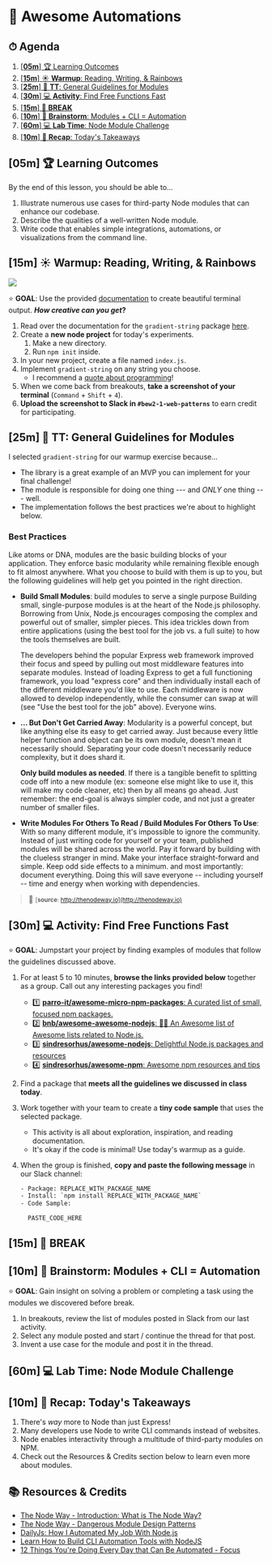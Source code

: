 <!-- Run this slideshow via the following command: reveal-md README.md -w -->
<!-- .slide: data-background="./../Slides/images/header.svg" data-background-repeat="none" data-background-size="40% 40%" data-background-position="center 10%" class="header" -->
# 🤖 Awesome Automations

<!-- > -->

<!-- omit in toc -->
## ⏱ Agenda

1. [[**05m**] 🏆 Learning Outcomes](#%5B%2a%2a05m%2a%2a%5D-%F0%9F%8F%86-learning-outcomes)
1. [[**15m**] ☀️ **Warmup**: Reading, Writing, & Rainbows](#%5B%2a%2a15m%2a%2a%5D-%E2%98%80%EF%B8%8F-%2a%2awarmup%2a%2a%3A-reading%2C-writing%2C-%26-rainbows)
1. [[**25m**] 💬 **TT**: General Guidelines for Modules](#%5B%2a%2a25m%2a%2a%5D-%F0%9F%92%AC-%2a%2att%2a%2a%3A-general-guidelines-for-modules)
1. [[**30m**] 💻 **Activity**: Find Free Functions Fast](#%5B%2a%2a30m%2a%2a%5D-%F0%9F%92%BB-%2a%2aactivity%2a%2a%3A-find-free-functions-fast)
1. [[**15m**] 🌴 **BREAK**](#%5B%2a%2a15m%2a%2a%5D-%F0%9F%8C%B4-%2a%2abreak%2a%2a)
1. [[**10m**] 🤔 **Brainstorm**: Modules + CLI = Automation](#%5B%2a%2a10m%2a%2a%5D-%F0%9F%A4%94-%2a%2abrainstorm%2a%2a%3A-modules-%2B-cli-%3D-automation)
1. [[**60m**] 💻 **Lab Time**: Node Module Challenge](#%5B%2a%2a60m%2a%2a%5D-%F0%9F%92%BB-%2a%2alab-time%2a%2a%3A-node-module-challenge)
1. [[**10m**] 🔄 **Recap**: Today's Takeaways](#%5B%2a%2a10m%2a%2a%5D-%F0%9F%94%84-%2a%2arecap%2a%2a%3A-today%27s-takeaways)

<!-- > -->

## [**05m**] 🏆 Learning Outcomes

By the end of this lesson, you should be able to...

1. Illustrate numerous use cases for third-party Node modules that can enhance our codebase.
1. Describe the qualities of a well-written Node module.
1. Write code that enables simple integrations, automations, or visualizations from the command line.

<!-- > -->

## [**15m**] ☀️ **Warmup**: Reading, Writing, & Rainbows

<img src="https://camo.githubusercontent.com/7992a33018c650837a1089c505eb0c2e8178df9478bc77fd2d61f80bf0de2443/687474703a2f2f6269742e6c792f6772616469656e742d737472696e672d70726576696577">

⭐️ **GOAL**: Use the provided [documentation](https://github.com/bokub/gradient-string) to create beautiful terminal output. **_How creative can you get_?**

1. Read over the documentation for the `gradient-string` package [here](https://github.com/bokub/gradient-string).
1. Create a **new node project** for today's experiments.
   1. Make a new directory.
   1. Run `npm init` inside.
1. In your new project, create a file named `index.js`.
1. Implement `gradient-string` on any string you choose.
   - I recommend a [quote about programming](https://droxey.com/docs/#/meta/quotes-programming)!
1. When we come back from breakouts, **take a screenshot of your terminal** (`Command` + `Shift` + `4`).
1. **Upload the screenshot to Slack in `#bew2-1-web-patterns`** to earn credit for participating.

<!-- > -->

## [**25m**] 💬 **TT**: General Guidelines for Modules

I selected `gradient-string` for our warmup exercise because...

- The library is a great example of an MVP you can implement for your final challenge!
- The module is responsible for doing one thing --- and _ONLY_ one thing --- well.
- The implementation follows the best practices we're about to highlight below.

### Best Practices

Like atoms or DNA, modules are the basic building blocks of your application. They enforce basic modularity while remaining flexible enough to fit almost anywhere. What you choose to build with them is up to you, but the following guidelines will help get you pointed in the right direction.

- **Build Small Modules**: build modules to serve a single purpose Building small, single-purpose modules is at the heart of the Node.js philosophy. Borrowing from Unix, Node.js encourages composing the complex and powerful out of smaller, simpler pieces. This idea trickles down from entire applications (using the best tool for the job vs. a full suite) to how the tools themselves are built.

  The developers behind the popular Express web framework improved their focus and speed by pulling out most middleware features into separate modules. Instead of loading Express to get a full functioning framework, you load "express core" and then individually install each of the different middleware you'd like to use. Each middleware is now allowed to develop independently, while the consumer can swap at will (see "Use the best tool for the job" above). Everyone wins.

- **... But Don't Get Carried Away**: Modularity is a powerful concept, but like anything else its easy to get carried away. Just because every little helper function and object can be its own module, doesn't mean it necessarily should. Separating your code doesn't necessarily reduce complexity, but it does shard it.

  **Only build modules as needed**. If there is a tangible benefit to splitting code off into a new module (ex: someone else might like to use it, this will make my code cleaner, etc) then by all means go ahead. Just remember: the end-goal is always simpler code, and not just a greater number of smaller files.

- **Write Modules For Others To Read / Build Modules For Others To Use**: With so many different module, it's impossible to ignore the community. Instead of just writing code for yourself or your team, published modules will be shared across the world. Pay it forward by building with the clueless stranger in mind. Make your interface straight-forward and simple. Keep odd side effects to a minimum. and most importantly: document everything. Doing this will save everyone -- including yourself -- time and energy when working with dependencies.

> 🔗 <small>[**source**: http://thenodeway.io](http://thenodeway.io) </small>

<!-- > -->

## [**30m**] 💻 **Activity**: Find Free Functions Fast

⭐️ **GOAL**: Jumpstart your project by finding examples of modules that follow the guidelines discussed above.

1. For at least 5 to 10 minutes, **browse the links provided below** together as a group. Call out any interesting packages you find!
     - 1️⃣ [**parro-it/awesome-micro-npm-packages**: A curated list of small, focused npm packages.](https://github.com/parro-it/awesome-micro-npm-packages)
     - 2️⃣ [**bnb/awesome-awesome-nodejs**: 🐢🚀 An Awesome list of Awesome lists related to Node.js.](https://github.com/bnb/awesome-awesome-nodejs)
     - 3️⃣ [**sindresorhus/awesome-nodejs**: Delightful Node.js packages and resources](https://github.com/sindresorhus/awesome-nodejs)
     - 4️⃣ [**sindresorhus/awesome-npm**: Awesome npm resources and tips](https://github.com/sindresorhus/awesome-npm)
1. Find a package that **meets all the guidelines we discussed in class today**.
1. Work together with your team to create a **tiny code sample** that uses the selected package.
    - This activity is all about exploration, inspiration, and reading documentation.
    - It's okay if the code is minimal!  Use today's warmup as a guide.
1. When the group is finished, **copy and paste the following message** in our Slack channel:

    ```txt
    - Package: REPLACE_WITH_PACKAGE_NAME
    - Install: `npm install REPLACE_WITH_PACKAGE_NAME`
    - Code Sample:

      PASTE_CODE_HERE
    ```

<!-- > -->

## [**15m**] 🌴 **BREAK**

<!-- > -->

## [**10m**] 🤔 **Brainstorm**: Modules + CLI = Automation

⭐️ **GOAL**: Gain insight on solving a problem or completing a task using the modules we discovered before break.

1. In breakouts, review the list of modules posted in Slack from our last activity.
1. Select any module posted and start / continue the thread for that post.
1. Invent a use case for the module and post it in the thread.

<!-- > -->

## [**60m**] 💻 **Lab Time**: Node Module Challenge

<!-- > -->

## [**10m**] 🔄 **Recap**: Today's Takeaways

1. There's _way_ more to Node than just Express!
1. Many developers use Node to write CLI commands instead of websites.
1. Node enables interactivity through a multitude of third-party modules on NPM.
1. Check out the Resources & Credits section below to learn even more about modules.

<!-- omit in toc -->
## 📚 Resources & Credits

- [The Node Way - Introduction: What is The Node Way?](http://thenodeway.io/introduction/#build-small-single-purpose-modules)
- [The Node Way - Dangerous Module Design Patterns](http://thenodeway.io/posts/dangerous-module-design-patterns/)
- [DailyJs: How I Automated My Job With Node.js](https://medium.com/dailyjs/how-i-automated-my-job-with-node-js-94bf4e423017)
- [Learn How to Build CLI Automation Tools with NodeJS](https://livecodestream.dev/post/learn-how-to-build-cli-automation-tools-with-nodejs/)
- [12 Things You're Doing Every Day that Can Be Automated - Focus](https://www.meistertask.com/blog/12-things-youre-doing-every-day-that-can-be-automated/)
